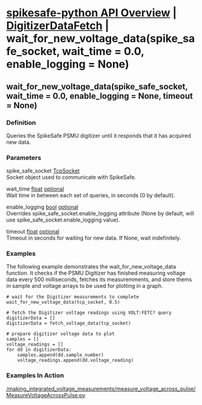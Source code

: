 # [spikesafe-python API Overview](/spikesafe_python_lib_docs/README.md) | [DigitizerDataFetch](/spikesafe_python_lib_docs/DigitizerDataFetch/README.md) | wait_for_new_voltage_data(spike_safe_socket, wait_time = 0.0, enable_logging = None)

## wait_for_new_voltage_data(spike_safe_socket, wait_time = 0.0, enable_logging = None, timeout = None)

### Definition
Queries the SpikeSafe PSMU digitizer until it responds that it has acquired new data.

### Parameters
spike_safe_socket [TcpSocket](/spikesafe_python_lib_docs/TcpSocket/README.md)  
Socket object used to communicate with SpikeSafe.

wait_time [float](https://docs.python.org/3/library/functions.html#float) [optional](https://docs.python.org/3/library/typing.html#typing.Optional)  
Wait time in between each set of queries, in seconds (0 by default).

enable_logging [bool](https://docs.python.org/3/library/stdtypes.html#boolean-values) [optional](https://docs.python.org/3/library/typing.html#typing.Optional)  
Overrides spike_safe_socket.enable_logging attribute (None by default, will use spike_safe_socket.enable_logging value).

timeout [float](https://docs.python.org/3/library/functions.html#float) [optional](https://docs.python.org/3/library/typing.html#typing.Optional)  
Timeout in seconds for waiting for new data. If None, wait indefinitely.

### Examples
The following example demonstrates the wait_for_new_voltage_data function. It checks if the PSMU Digitizer has finished measuring voltage data every 500 milliseconds, fetches its measuremments, and store thems in sample and voltage arrays to be used for plotting in a graph.
```
# wait for the Digitizer measurements to complete 
wait_for_new_voltage_data(tcp_socket, 0.5)

# fetch the Digitizer voltage readings using VOLT:FETC? query
digitizerData = []
digitizerData = fetch_voltage_data(tcp_socket)

# prepare digitizer voltage data to plot
samples = []
voltage_readings = []
for dd in digitizerData:
    samples.append(dd.sample_number)
    voltage_readings.append(dd.voltage_reading)
```

### Examples In Action
[/making_integrated_voltage_measurements/measure_voltage_across_pulse/MeasureVoltageAcrossPulse.py](/making_integrated_voltage_measurements/measure_voltage_across_pulse/MeasureVoltageAcrossPulse.py)